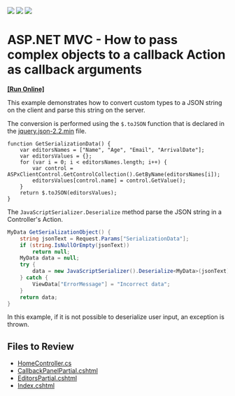 <!-- default badges list -->
![](https://img.shields.io/endpoint?url=https://codecentral.devexpress.com/api/v1/VersionRange/128552755/14.1.3%2B)
[![](https://img.shields.io/badge/Open_in_DevExpress_Support_Center-FF7200?style=flat-square&logo=DevExpress&logoColor=white)](https://supportcenter.devexpress.com/ticket/details/E3338)
[![](https://img.shields.io/badge/📖_How_to_use_DevExpress_Examples-e9f6fc?style=flat-square)](https://docs.devexpress.com/GeneralInformation/403183)
<!-- default badges end -->

# ASP.NET MVC - How to pass complex objects to a callback Action as callback arguments
<!-- run online -->
**[[Run Online]](https://codecentral.devexpress.com/e3338/)**
<!-- run online end -->

This example demonstrates how to convert custom types to a JSON string on the client and parse this string on the server. 

The conversion is performed using the `$.toJSON` function that is declared in the [jquery.json-2.2.min](https://github.com/krinkle/jquery-json) file. 

```jscript
function GetSerializationData() {
    var editorsNames = ["Name", "Age", "Email", "ArrivalDate"];
    var editorsValues = {};
    for (var i = 0; i < editorsNames.length; i++) {
        var control = ASPxClientControl.GetControlCollection().GetByName(editorsNames[i]);
        editorsValues[control.name] = control.GetValue();
    }
    return $.toJSON(editorsValues);
}
```

The `JavaScriptSerializer.Deserialize` method parse the JSON string in a Controller's Action.

```csharp
MyData GetSerializationObject() {
    string jsonText = Request.Params["SerializationData"];
    if (string.IsNullOrEmpty(jsonText))
        return null;
    MyData data = null;
    try {
        data = new JavaScriptSerializer().Deserialize<MyData>(jsonText);
    } catch {
        ViewData["ErrorMessage"] = "Incorrect data";
    }
    return data;
}
```

In this example, if it is not possible to deserialize user input, an exception is thrown.

## Files to Review

* [HomeController.cs](./CS/DevExpress.Razor/Controllers/HomeController.cs)
* [CallbackPanelPartial.cshtml](./CS/DevExpress.Razor/Views/Home/CallbackPanelPartial.cshtml)
* [EditorsPartial.cshtml](./CS/DevExpress.Razor/Views/Home/EditorsPartial.cshtml)
* [Index.cshtml](./CS/DevExpress.Razor/Views/Home/Index.cshtml)
